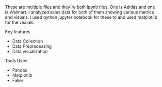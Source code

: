 These are multiple files and they're both ipynb files. One is Adidas and one is Walmart.
I analyzed sales data for both of them showing various metrics and visuals.
I used python jupyter notebook for these to and used matplotlib for the visuals.

Key features
- Data Collection
- Data Preprocessing
- Data visualization

Tools Used
- Pandas
- Matplotlib
- Faker
